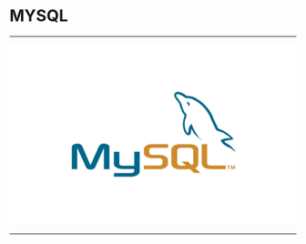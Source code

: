 # MYSQL

---

<img src="../../public/mysql_logo.jpg" alt="图片" style="zoom: .5;margin: 0 auto" />

---
